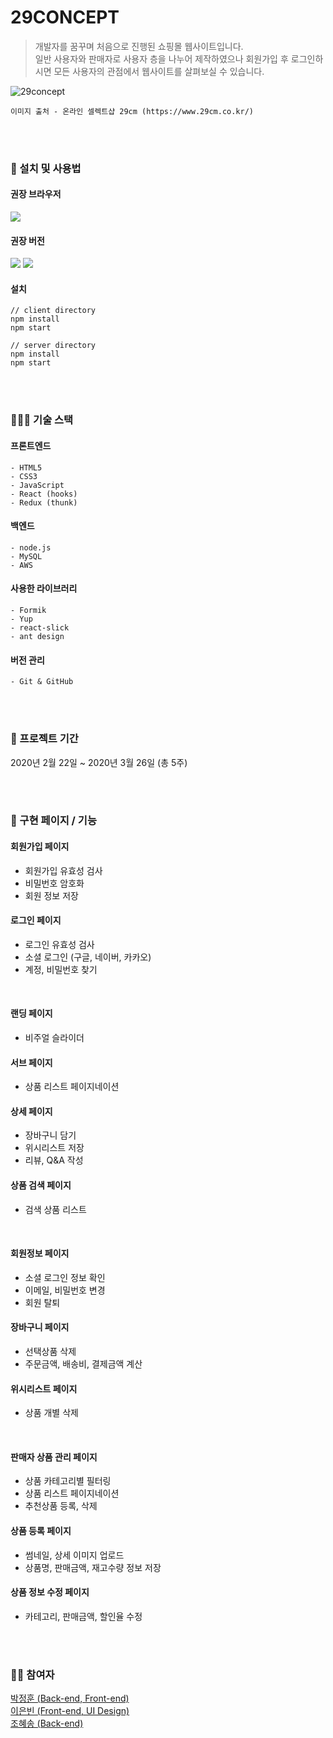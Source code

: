 # 29CONCEPT

> 개발자를 꿈꾸며 처음으로 진행된 쇼핑몰 웹사이트입니다. <br>
일반 사용자와 판매자로 사용자 층을 나누어 제작하였으나 회원가입 후 로그인하시면 모든 사용자의 관점에서 웹사이트를 살펴보실 수 있습니다.


![29concept](https://user-images.githubusercontent.com/66936228/112829408-0ebe1b00-90cc-11eb-8212-2e5722315307.png)

```이미지 출처 - 온라인 셀렉트샵 29cm (https://www.29cm.co.kr/)```

<br>
<br>

### 📂 설치 및 사용법
#### 권장 브라우저
<img src="https://img.shields.io/badge/GoogleChrome-4285F4?style=flat-square&logo=GoogleChrome&logoColor=white"/>

#### 권장 버전
<img src="https://img.shields.io/badge/npm-6.14.7-green?style=flat-square" /> <img src="https://img.shields.io/badge/node-14.7.0-orange?style=flat-square" />

#### 설치
```
// client directory
npm install
npm start

// server directory
npm install
npm start
```

<br>
<br>

### 👩🏻‍💻 기술 스택
#### 프론트엔드
```
- HTML5
- CSS3
- JavaScript
- React (hooks)
- Redux (thunk)
```

#### 백엔드
```
- node.js
- MySQL
- AWS
```

#### 사용한 라이브러리
```
- Formik
- Yup
- react-slick
- ant design
```

#### 버전 관리
```
- Git & GitHub
```

<br>
<br>

### 📆 프로젝트 기간
2020년 2월 22일 ~ 2020년 3월 26일 (총 5주)

<br>
<br>

### 📌 구현 페이지 / 기능
#### 회원가입 페이지
- 회원가입 유효성 검사
- 비밀번호 암호화
- 회원 정보 저장

#### 로그인 페이지
- 로그인 유효성 검사
- 소셜 로그인 (구글, 네이버, 카카오)
- 계정, 비밀번호 찾기

<br>

#### 랜딩 페이지
- 비주얼 슬라이더

#### 서브 페이지
- 상품 리스트 페이지네이션
    
#### 상세 페이지
- 장바구니 담기
- 위시리스트 저장
- 리뷰, Q&A 작성

#### 상품 검색 페이지
- 검색 상품 리스트

<br>

#### 회원정보 페이지
- 소셜 로그인 정보 확인
- 이메일, 비밀번호 변경
- 회원 탈퇴
#### 장바구니 페이지
- 선택상품 삭제
- 주문금액, 배송비, 결제금액 계산
#### 위시리스트 페이지
- 상품 개별 삭제

<br>

#### 판매자 상품 관리 페이지
- 상품 카테고리별 필터링
- 상품 리스트 페이지네이션
- 추천상품 등록, 삭제
#### 상품 등록 페이지
- 썸네일, 상세 이미지 업로드
- 상품명, 판매금액, 재고수량 정보 저장
#### 상품 정보 수정 페이지
- 카테고리, 판매금액, 할인율 수정


<br>
<br>

### 🤼‍♂️ 참여자
[박정훈 (Back-end, Front-end)](https://github.com/Jetty2020) <br>
[이은빈 (Front-end, UI Design)](https://github.com/eunbin-lee) <br>
[조혜송 (Back-end)](https://github.com/spaciouskitchen)
